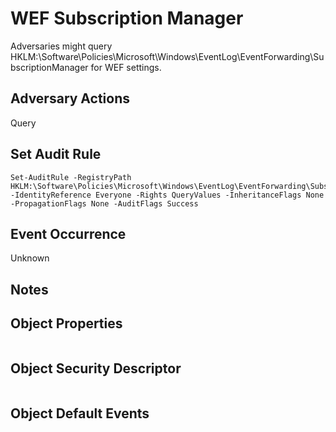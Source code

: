 # WEF Subscription Manager

Adversaries might query HKLM:\Software\Policies\Microsoft\Windows\EventLog\EventForwarding\SubscriptionManager for WEF settings.

## Adversary Actions

Query

## Set Audit Rule

```
Set-AuditRule -RegistryPath HKLM:\Software\Policies\Microsoft\Windows\EventLog\EventForwarding\SubscriptionManager -IdentityReference Everyone -Rights QueryValues -InheritanceFlags None -PropagationFlags None -AuditFlags Success
```

## Event Occurrence

Unknown

## Notes


## Object Properties

```

```

## Object Security Descriptor

```

```

## Object Default Events